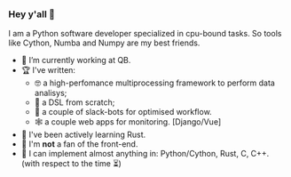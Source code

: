 ### Hey y'all 👋

I am a Python software developer specialized in cpu-bound tasks.
So tools like Cython, Numba and Numpy are my best friends.

- 👷 I’m currently working at QB.
- 🏆 I've written: 
  - 🤓 a high-perfomance multiprocessing framework to perform data analisys;
  - 🤟 a DSL from scratch; 
  - 🤖 a couple of slack-bots for optimised workflow.
  - 🕸 a couple web apps for monitoring. [Django/Vue]
- 🦀 I've been actively learning Rust.
- 🤢 I'm **not** a fan of the front-end.
- 🚀 I can implement almost anything in: Python/Cython, Rust, C, C++. (with respect to the time ⏳)
